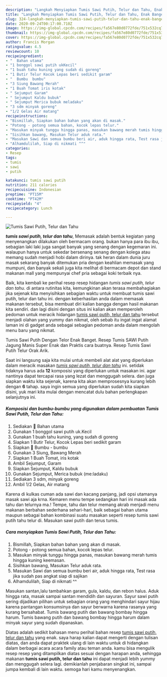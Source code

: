 ```yaml
---
description: "Langkah Menyiapkan Tumis Sawi Putih, Telur dan Tahu, Enak Banget"
title: "Langkah Menyiapkan Tumis Sawi Putih, Telur dan Tahu, Enak Banget"
slug: 324-langkah-menyiapkan-tumis-sawi-putih-telur-dan-tahu-enak-banget
date: 2020-09-24T00:17:00.710Z
image: https://img-global.cpcdn.com/recipes/fa567e80d0772fde/751x532cq70/tumis-sawi-putih-telur-dan-tahu-foto-resep-utama.jpg
thumbnail: https://img-global.cpcdn.com/recipes/fa567e80d0772fde/751x532cq70/tumis-sawi-putih-telur-dan-tahu-foto-resep-utama.jpg
cover: https://img-global.cpcdn.com/recipes/fa567e80d0772fde/751x532cq70/tumis-sawi-putih-telur-dan-tahu-foto-resep-utama.jpg
author: Francis Morgan
ratingvalue: 4.5
reviewcount: 10
recipeingredient:
- "  Bahan utama"
- "1 bonggol sawi putih ukKecil"
- "1 buah tahu kuning yang sudah di goreng"
- "1 Butir Telur Kocok Lepas beri sedikit garam"
- "  Bumbu  bumbu"
- "3 Siung Bawang Merah"
- "1 Buah Tomat iris kotak"
- " Sejumput Garam"
- " Sejumput Kaldu bubuk"
- " Sejumput Merica bubuk meladaku"
- "3 sdm minyak goreng"
- "1/2 Gelas Air matang"
recipeinstructions:
- "Bismillah, Siapkan bahan bahan yang akan di masak."
- "Potong - potong semua bahan, kocok lepas telur."
- "Masukan minyak tunggu hingga panas, masukan bawang merah tumis hingga kuning keemasan."
- "Sisihkan bawang, Masukan Telur aduk rata."
- "Masukan Sawi dan semua bumbu beri air, aduk hingga rata, Test rasa jika sudah pas angkat siap di sajikan"
- "Alhamdulilah, Siap di nikmati ^^"
categories:
- Resep
tags:
- tumis
- sawi
- putih

katakunci: tumis sawi putih 
nutrition: 211 calories
recipecuisine: Indonesian
preptime: "PT15M"
cooktime: "PT42M"
recipeyield: "4"
recipecategory: Lunch

---
```



![Tumis Sawi Putih, Telur dan Tahu](https://img-global.cpcdn.com/recipes/fa567e80d0772fde/751x532cq70/tumis-sawi-putih-telur-dan-tahu-foto-resep-utama.jpg)

<b><i>tumis sawi putih, telur dan tahu</i></b>, Memasak adalah bentuk kegiatan yang menyenangkan dilakukan oleh bermacam orang. bukan hanya para ibu ibu, sebagian laki laki juga sangat banyak yang senang dengan kegemaran ini. walaupun hanya untuk sekedar bersenang senang dengan kolega atau memang sudah menjadi hobi dalam dirinya. tak heran dalam dunia juru masak sekarang banyak ditemukan pria dengan keahlian memasak yang mumpuni, dan banyak sekali juga kita melihat di bermacam depot dan stand makanan mall yang mempunyai chef pria sebagai koki terbaik nya.

Baik, kita kembali ke perihal resep resep hidangan <i>tumis sawi putih, telur dan tahu</i>. di antara rutinitas kita, kemungkinan akan terasa membahagiakan jika sejenak kita menyisihkan sebagian waktu untuk membuat tumis sawi putih, telur dan tahu ini. dengan keberhasilan anda dalam memasak makanan tersebut, bisa membuat diri kalian bangga dengan hasil makanan kita sendiri. dan lagi disini dengan situs ini kalian akan memperoleh pedoman untuk meracik hidangan <u>tumis sawi putih, telur dan tahu</u> tersebut menjadi olahan yang yummy dan nikmat, oleh sebab itu ingat ingat alamat laman ini di gadget anda sebagai sebagian pedoman anda dalam mengolah menu baru yang nikmat.

Tumis Sawi Putih Dengan Telor Enak Banget. Resep Tumis SAWI Putih Jagung Manis Super Enak dan Praktis cara buatnya. Resep Tumis Sawi Putih Telur Orak Arik.


Saat ini langsung saja kita mulai untuk membeli alat alat yang diperlukan dalam meracik masakan <u><i>tumis sawi putih, telur dan tahu</i></u> ini. setidak tidaknya harus ada <b>12</b> komposisi yang diperlukan untuk masakan ini. agar nantinya dapat tercapai rasa yang lezat dan menggugah selera. dan juga siapkan waktu kita sejenak, karena kita akan memprosesnya kurang lebih dengan <b>6</b> tahap. saya ingin semua yang diperlukan sudah kita siapkan disini, yuk mari kita mulai dengan mencatat dulu bahan perlengkapan selanjutnya ini.

<!--inarticleads1-->

##### Komposisi dan bumbu-bumbu yang digunakan dalam pembuatan Tumis Sawi Putih, Telur dan Tahu:

1. Sediakan  🍃 Bahan utama
1. Gunakan 1 bonggol sawi putih uk.Kecil
1. Gunakan 1 buah tahu kuning, yang sudah di goreng
1. Siapkan 1 Butir Telur, Kocok Lepas beri sedikit garam
1. Siapkan  🌾 Bumbu - bumbu
1. Gunakan 3 Siung, Bawang Merah
1. Siapkan 1 Buah Tomat, iris kotak
1. Ambil  Sejumput, Garam
1. Siapkan  Sejumput, Kaldu bubuk
1. Gunakan  Sejumput, Merica bubuk (me:ladaku)
1. Sediakan 3 sdm, minyak goreng
1. Ambil 1/2 Gelas, Air matang


Karena di kulkas cuman ada sawi dan kacang panjang, jadi opsi utamanya masak sawi aja krna. Kemaren menu tempe sedangkan hari ini masak ada tahu dan telurnya ma.! Tempe, tahu dan telur memang akrab menjadi menu makanan berbahan sederhana sehari-hari, baik sebagai bahan utama maupun sebagai bahan kombinasi suatu masakan seperti resep tumis sawi putih tahu telur di. Masukan sawi putih dan terus tumis. 

<!--inarticleads2-->

##### Cara menyiapkan Tumis Sawi Putih, Telur dan Tahu:

1. Bismillah, Siapkan bahan bahan yang akan di masak.
1. Potong - potong semua bahan, kocok lepas telur.
1. Masukan minyak tunggu hingga panas, masukan bawang merah tumis hingga kuning keemasan.
1. Sisihkan bawang, Masukan Telur aduk rata.
1. Masukan Sawi dan semua bumbu beri air, aduk hingga rata, Test rasa jika sudah pas angkat siap di sajikan
1. Alhamdulilah, Siap di nikmati ^^


Masukan santan,lalu tambahkan garam, gula, kaldu, dan rebon halus. Aduk hingga rata, masak sampai santan mendidih dan sayuran. Sayur sawi putih sering dijadikan pilihan untuk sebagian orang yang menghindari sayur hijau karena pantangan konsumsinya dan sayur berwarna karena rasanya yang kurang bersahabat. Tumis bawang putih dan bawang bombay hingga harum. Tumis bawang putih dan bawang bombay hingga harum dalam minyak sayur yang sudah dipanaskan. 

Diatas adalah sedikit bahasan menu perihal bahan resep <u>tumis sawi putih, telur dan tahu</u> yang enak. saya harap kalian dapat mengerti dengan tulisan diatas, dan anda dapat praktek ulang di lain waktu untuk di hidangkan dalam berbagai acara acara family atau teman anda. kamu bisa mengulik resep resep yang ditampilkan diatas sesuai dengan harapan anda, sehingga makanan <b>tumis sawi putih, telur dan tahu</b> ini dapat menjadi lebih yummy dan menggugah selera lagi. demikianlah penjabaran singkat ini, sampai jumpa kembali di lain waktu. semoga hari kamu menyenangkan.
